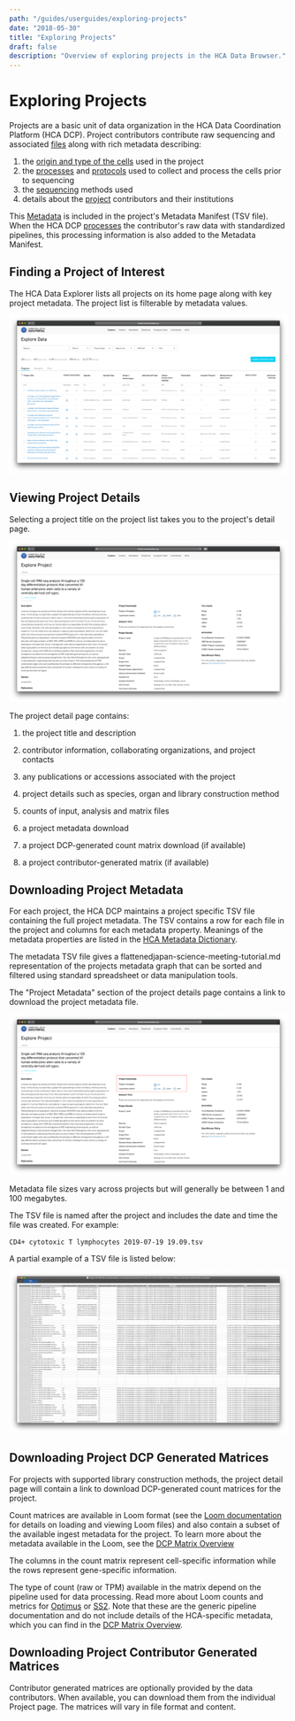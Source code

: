 ```yaml
---
path: "/guides/userguides/exploring-projects"
date: "2018-05-30"
title: "Exploring Projects"
draft: false
description: "Overview of exploring projects in the HCA Data Browser."
---
```


# Exploring Projects

Projects are a basic unit of data organization in the HCA Data Coordination Platform (HCA DCP). Project contributors contribute raw sequencing and associated [files](/metadata/dictionary/file/sequence_file) along with rich metadata describing:

  1. the  [origin and type of the cells](/metadata/dictionary/biomaterial/cell_line) used in the project
  1. the [processes](/metadata/dictionary/process/analysis/analysis_process) and [protocols](/metadata/dictionary/protocol/biomaterial_collection/aggregate_generation_protocol) used to collect and process the cells prior to sequencing
  1. the  [sequencing](/metadata/dictionary/protocol/sequencing/sequencing_protocol) methods used
  1. details about the [project](/metadata/dictionary/project/project) contributors and their institutions
 
This [Metadata](/metadata/dictionary/process/analysis/analysis_process) is included in the project's Metadata Manifest (TSV file). When the HCA DCP [processes](/pipelines) the contributor's raw data with standardized pipelines, this processing information is also added to the Metadata Manifest. 

## Finding a Project of Interest

The HCA Data Explorer lists all projects on its home page along with key project metadata. The project list is filterable by metadata values. 

![Browsing Projects in the Data Explorer](../_images/exploring-projects-project-list.png "Exploring Projects")


## Viewing Project Details

Selecting a project title on the project list takes you to the project's detail page. 

![Viewing Project Details](../_images/exploring-projects-project-detail.png "Project Detail")


The project detail page contains:

1. the project title and description

1. contributor information, collaborating organizations, and project contacts

1. any publications or accessions associated with the project 

1. project details such as species, organ and library construction method 

1. counts of input, analysis and matrix files

1. a project metadata download

1. a project DCP-generated count matrix download (if available)

1. a project contributor-generated matrix (if available)

## Downloading Project Metadata

For each project, the HCA DCP maintains a project specific TSV file containing the full project metadata. The TSV contains a row for each file in the project and columns for each metadata property. Meanings of the metadata properties are listed in the [HCA Metadata Dictionary](/metadata).

The metadata TSV file gives a flattenedjapan-science-meeting-tutorial.md representation of the projects metadata graph that can be sorted and filtered using standard spreadsheet or data manipulation tools.

The "Project Metadata" section of the project details page contains a link to download the project metadata file.

![Project Metadata](../_images/exploring-projects-project-downloads.png "Project Downloads")

Metadata file sizes vary across projects but will generally be between 1 and 100 megabytes.

The TSV file is named after the project and includes the date and time the file was created. For example:

``` 
CD4+ cytotoxic T lymphocytes 2019-07-19 19.09.tsv
```

A partial example of a TSV file is listed below:

![Partial Metadata tsv](../_images/exploring-projects-tsv.png "TSV File")


## Downloading Project DCP Generated Matrices

For projects with supported library construction methods, the project detail page will contain a link to download DCP-generated count matrices for the project.
 
 Count matrices are available in Loom format (see the [Loom documentation](http://loompy.org/) for details on loading and viewing Loom files) and also contain a subset of the available ingest metadata for the project. To learn more about the metadata available in the Loom, see the [DCP Matrix Overview](./matrices.md)
 
 The columns in the count matrix represent cell-specific information while the rows represent gene-specific information. 

 The type of count (raw or TPM) available in the matrix depend on the pipeline used for data processing. Read more about Loom counts and metrics for [Optimus](https://broadinstitute.github.io/warp/documentation/Pipelines/Optimus_Pipeline/Loom_schema.html) or [SS2](https://broadinstitute.github.io/warp/documentation/Pipelines/Smart-seq2_Multi_Sample_Pipeline/Loom_schema.html). Note that these are the generic pipeline documentation and do not include details of the HCA-specific metadata, which you can find in the [DCP Matrix Overview](./matrices.md).


## Downloading Project Contributor Generated Matrices
Contributor generated matrices are optionally provided by the data contributors. When available, you can download them from the individual Project page. The matrices will vary in file format and content. 
